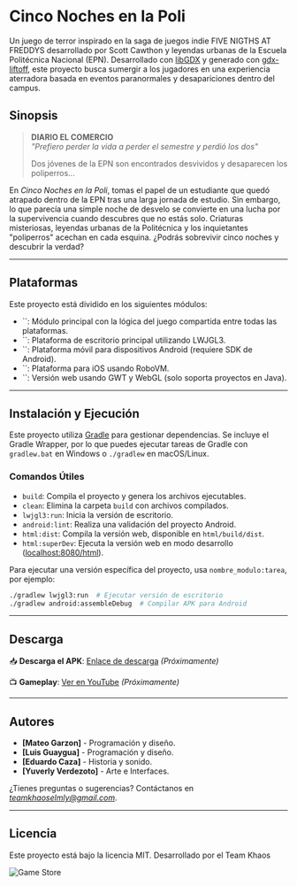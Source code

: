 # Cinco Noches en la Poli

Un juego de terror inspirado en la saga de juegos indie FIVE NIGTHS AT FREDDYS desarrollado por Scott Cawthon y leyendas urbanas de la Escuela Politécnica Nacional (EPN). Desarrollado con [libGDX](https://libgdx.com/) y generado con [gdx-liftoff](https://github.com/libgdx/gdx-liftoff), este proyecto busca sumergir a los jugadores en una experiencia aterradora basada en eventos paranormales y desapariciones dentro del campus.

## Sinopsis

> **DIARIO EL COMERCIO**\
> *"Prefiero perder la vida a perder el semestre y perdió los dos"*
>
> Dos jóvenes de la EPN son encontrados desvividos y desaparecen los poliperros...

En *Cinco Noches en la Poli*, tomas el papel de un estudiante que quedó atrapado dentro de la EPN tras una larga jornada de estudio. Sin embargo, lo que parecía una simple noche de desvelo se convierte en una lucha por la supervivencia cuando descubres que no estás solo. Criaturas misteriosas, leyendas urbanas de la Politécnica y los inquietantes "poliperros" acechan en cada esquina. ¿Podrás sobrevivir cinco noches y descubrir la verdad?

---

## Plataformas

Este proyecto está dividido en los siguientes módulos:

- ``: Módulo principal con la lógica del juego compartida entre todas las plataformas.
- ``: Plataforma de escritorio principal utilizando LWJGL3.
- ``: Plataforma móvil para dispositivos Android (requiere SDK de Android).
- ``: Plataforma para iOS usando RoboVM.
- ``: Versión web usando GWT y WebGL (solo soporta proyectos en Java).

---

## Instalación y Ejecución

Este proyecto utiliza [Gradle](https://gradle.org/) para gestionar dependencias. Se incluye el Gradle Wrapper, por lo que puedes ejecutar tareas de Gradle con `gradlew.bat` en Windows o `./gradlew` en macOS/Linux.

### Comandos Útiles

- `build`: Compila el proyecto y genera los archivos ejecutables.
- `clean`: Elimina la carpeta `build` con archivos compilados.
- `lwjgl3:run`: Inicia la versión de escritorio.
- `android:lint`: Realiza una validación del proyecto Android.
- `html:dist`: Compila la versión web, disponible en `html/build/dist`.
- `html:superDev`: Ejecuta la versión web en modo desarrollo ([localhost:8080/html](http://localhost:8080/html)).

Para ejecutar una versión específica del proyecto, usa `nombre_modulo:tarea`, por ejemplo:

```sh
./gradlew lwjgl3:run  # Ejecutar versión de escritorio
./gradlew android:assembleDebug  # Compilar APK para Android
```

---

## Descarga

📥 **Descarga el APK**: [Enlace de descarga](#) *(Próximamente)*

📺 **Gameplay**: [Ver en YouTube](#) *(Próximamente)*

---

## Autores

- **[Mateo Garzon]** - Programación y diseño.
- **[Luis Guaygua]** - Programación y diseño.
- **[Eduardo Caza]** - Historia y sonido.
- **[Yuverly Verdezoto]** - Arte e Interfaces.

¿Tienes preguntas o sugerencias? Contáctanos en [*teamkhaoselmly@gmail.com*](mailto\:teamkhaoselmly@gmail.com).

---

## Licencia

Este proyecto está bajo la licencia MIT.
Desarrollado por el Team Khaos

![Game Store](https://github.com/user-attachments/assets/c3f9d08d-edcf-417f-8d26-a3a22791d604)


